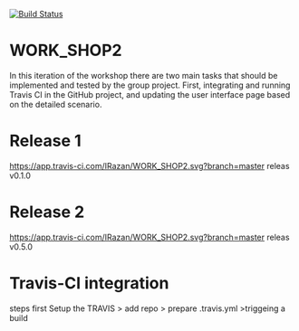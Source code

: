 [![Build Status](https://app.travis-ci.com/Node3009/WORK_SHOP2.svg?branch=master)](https://app.travis-ci.com/Node3009/WORK_SHOP2)
# WORK_SHOP2
In this iteration of the workshop there are two main tasks that should be implemented and tested by the
group project. First, integrating and running Travis CI in the GitHub project, and updating the
user interface page based on the detailed scenario.

# Release 1
https://app.travis-ci.com/IRazan/WORK_SHOP2.svg?branch=master  releas v0.1.0


# Release 2
https://app.travis-ci.com/IRazan/WORK_SHOP2.svg?branch=master  releas v0.5.0



# Travis-CI integration 
steps first Setup the TRAVIS > add repo > prepare .travis.yml >triggeing a build

